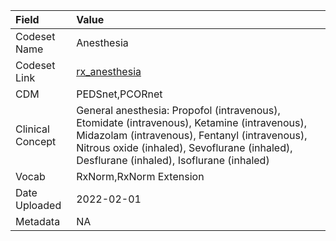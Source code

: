 |Field            |Value                                                                                                                                                                                                                                    |
|:----------------|:----------------------------------------------------------------------------------------------------------------------------------------------------------------------------------------------------------------------------------------|
|Codeset Name     |Anesthesia                                                                                                                                                                                                                               |
|Codeset Link     |[rx_anesthesia](https://github.com/PEDSnet/Variable-Dictionary/blob/main/drugs/rx_anesthesia.csv)                                                                                                                                        |
|CDM              |PEDSnet,PCORnet                                                                                                                                                                                                                          |
|Clinical Concept |General anesthesia: Propofol (intravenous), Etomidate (intravenous), Ketamine (intravenous), Midazolam (intravenous), Fentanyl (intravenous), Nitrous oxide (inhaled), Sevoflurane (inhaled), Desflurane (inhaled), Isoflurane (inhaled) |
|Vocab            |RxNorm,RxNorm Extension                                                                                                                                                                                                                  |
|Date Uploaded    |2022-02-01                                                                                                                                                                                                                               |
|Metadata         |NA                                                                                                                                                                                                                                       |
